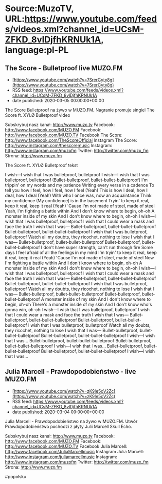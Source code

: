 # Source:MuzoTV, URL:https://www.youtube.com/feeds/videos.xml?channel_id=UCsM-ZFKD_8vlDjfhKRNUk1A, language:pl-PL

## The Score - Bulletproof live MUZO.FM
 - [https://www.youtube.com/watch?v=7SrerCyty8g](https://www.youtube.com/watch?v=7SrerCyty8g)
 - RSS feed: https://www.youtube.com/feeds/videos.xml?channel_id=UCsM-ZFKD_8vlDjfhKRNUk1A
 - date published: 2020-03-05 00:00:00+00:00

The Score Bulletproof na żywo w MUZO.FM. Nagranie promuje singiel The Score ft. XYLØ Bulletproof video


Subskrybuj nasz kanał: http://www.muzo.tv
Facebook: http://www.facebook.com/MUZO.FM
Facebook: http://www.facebook.com/MUZO.TV
Facebook The Score: http://www.facebook.com/TheScoreOfficial
Instagram The Score: http://www.instagram.com/thescoremusic
Instagram: http://www.instagram.com/muzofm
Twitter: http://twitter.com/muzo_fm
Strona: http://www.muzo.fm


The Score ft. XYLØ Bulletproof tekst

I wish—I wish that I was bulletproof, bulletproof
I wish—I wish that I was bulletproof, bulletproof
(Bullet-bulletproof, bullet-bullet-bulletproof)
I'm trippin' on my words and my patience
Writing every verse in a cadence
To tell you how I feel, how I feel, how I feel (Yeah)
This is how I deal, how I deal, how I deal (Yeah)
With who I once was, now an acquaintance
Think my confidence (My confidence) is in the basement
Tryin' to keep it real, keep it real, keep it real (Yeah)
'Cause I'm not made of steel, made of steel
Yeah, I'm fighting a battle within
And I don't know where to begin, oh-oh
A monster inside of my skin
And I don't know where to begin, oh-oh
I wish—I wish that I was bulletproof, bulletproof
I wish that I could wear a mask and face the truth
I wish that I was—
Bullet-bulletproof, bullet-bullet-bulletproof
Bullet-bulletproof, bullet-bullet-bulletproof
I wish that I was bulletproof, bulletproof
Watch all my doubts, they ricochet, nothing to lose
I wish that I was—
Bullet-bulletproof, bullet-bullet-bulletproof
Bullet-bulletproof, bullet-bullet-bulletproof
I don't have super strength, can't run through fire
Some days I feel afraid of all the feelings in my mind
I'm tryin' to keep it real, keep it real, keep it real (Yeah)
'Cause I'm not made of steel, made of steel
Now I'm fighting a battle within
And I don't know where to begin, oh-oh
A monster inside of my skin
And I don't know where to begin, oh-oh
I wish—I wish that I was bulletproof, bulletproof
I wish that I could wear a mask and face the truth
I wish that I was—
Bullet-bulletproof, bullet-bullet-bulletproof
Bullet-bulletproof, bullet-bullet-bulletproof
I wish that I was bulletproof, bulletproof
Watch all my doubts, they ricochet, nothing to lose
I wish that I was—
Bullet-bulletproof, bullet-bullet-bulletproof
Bullet-bulletproof, bullet-bullet-bulletproof
A monster inside of my skin
And I don't know where to begin, oh-oh
There's a monster inside of my skin
And I don't know who's gonna win, oh-oh
I wish—I wish that I was bulletproof, bulletproof
I wish that I could wear a mask and face the truth
I wish that I was—
Bullet-bulletproof, bullet-bullet-bulletproof
Bullet-bulletproof, bullet-bullet-bulletproof
I wish that I was bulletproof, bulletproof
Watch all my doubts, they ricochet, nothing to lose
I wish that I was—
Bullet-bulletproof, bullet-bullet-bulletproof
Bullet-bulletproof, bullet-bullet-bulletproof
I wish—I wish that I was...
Bullet-bulletproof, bullet-bullet-bulletproof
Bullet-bulletproof, bullet-bullet-bulletproof
I wish—I wish that I was...
Bullet-bulletproof, bullet-bullet-bulletproof
Bullet-bulletproof, bullet-bullet-bulletproof
I wish—I wish that I was...

## Julia Marcell - Prawdopodobieństwo - live MUZO.FM
 - [https://www.youtube.com/watch?v=zK9le5oV2Zc](https://www.youtube.com/watch?v=zK9le5oV2Zc)
 - RSS feed: https://www.youtube.com/feeds/videos.xml?channel_id=UCsM-ZFKD_8vlDjfhKRNUk1A
 - date published: 2020-03-04 00:00:00+00:00

Julia Marcell - Prawdopodobieństwo na żywo w MUZO.FM. Utwór Prawdopodobieństwo pochodzi z płyty Julii Marcell Skull Echo. 


Subskrybuj nasz kanał: http://www.muzo.tv
Facebook: http://www.facebook.com/MUZO.FM
Facebook: http://www.facebook.com/MUZO.TV
Facebook Julia Marcell: http://www.facebook.com/JuliaMarcellmusic
Instagram Julia Marcell: http://www.instagram.com/juliamarcellmusic
Instagram: http://www.instagram.com/muzofm
Twitter: http://twitter.com/muzo_fm
Strona: http://www.muzo.fm 

#popolsku

